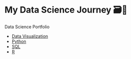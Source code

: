 # My Data Science Journey 🗃️🧭

Data Science Portfolio 

- [Data Visualization](https://github.com/MCDC172/DS-Journey/tree/main/Data-Visualization)
- [Python](https://github.com/MCDC172/DS-Journey/tree/main/Python)
- [SQL](https://github.com/MCDC172/DS-Journey/tree/main/SQL)
- [R](https://github.com/MCDC172/DS-Journey/tree/main/R)

